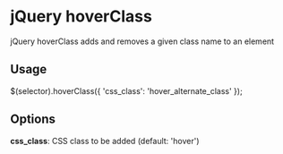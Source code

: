 # jQuery hoverClass

jQuery hoverClass adds and removes a given class name to an element

## Usage 
$(selector).hoverClass({ 'css_class': 'hover_alternate_class' });

## Options
**css_class**: CSS class to be added (default: 'hover')
